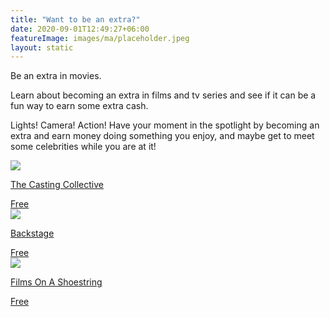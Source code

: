 ```yaml
---
title: "Want to be an extra?"
date: 2020-09-01T12:49:27+06:00
featureImage: images/ma/placeholder.jpeg
layout: static
---
```


Be an extra in movies.

Learn about becoming an extra in films and tv series and see if it can be a fun way to earn some extra cash.

Lights! Camera! Action! Have your moment in the spotlight by becoming an extra and earn money doing something you enjoy, and maybe get to meet some celebrities while you are at it!

<a class="ma-link" href="https://www.castingcollective.co.uk/artistes"><div class="ma-card ma-card-Wealth"><div class="ma-icon"><img src ="/images/icon-check.png"/></div><div class="ma-name"><p>The Casting Collective</p></div><div class="ma-paid-text"><span>Free</span></div></div></a><a class="ma-link" href="https://www.backstage.com/magazine/article/make-living-extra-380/"><div class="ma-card ma-card-Wealth"><div class="ma-icon"><img src ="/images/icon-check.png"/></div><div class="ma-name"><p>Backstage</p></div><div class="ma-paid-text"><span>Free</span></div></div></a><a class="ma-link" href="https://filmsonashoestring.com/film-tv-extra/"><div class="ma-card ma-card-Wealth"><div class="ma-icon"><img src ="/images/icon-check.png"/></div><div class="ma-name"><p>Films On A Shoestring</p></div><div class="ma-paid-text"><span>Free</span></div></div></a>  

<br/><br/>






